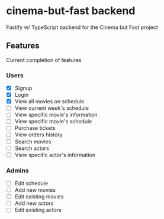 # cinema-but-fast backend

Fastify w/ TypeScript backend for the Cinema but Fast project

## Features

Current completion of features

### Users

- [x] Signup
- [x] Login
- [x] View all movies on schedule
- [ ] View current week's schedule
- [ ] View specific movie's information
- [ ] View specific movie's schedule
- [ ] Purchase tickets
- [ ] View orders history
- [ ] Search movies
- [ ] Search actors
- [ ] View specific actor's information

### Admins

- [ ] Edit schedule
- [ ] Add new movies
- [ ] Edit existing movies
- [ ] Add new actors
- [ ] Edit existing actors
